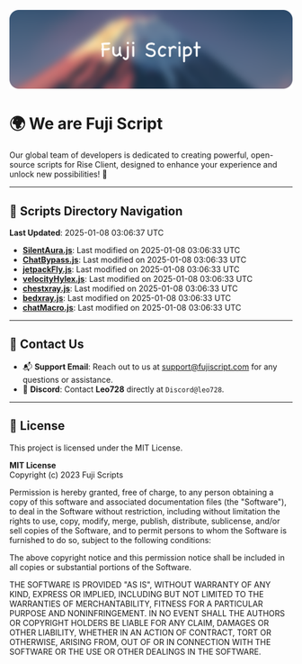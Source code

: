 ![Banner](.github/b.webp)

# 🌍 **We are Fuji Script**

Our global team of developers is dedicated to creating powerful, open-source scripts for Rise Client, designed to enhance your experience and unlock new possibilities! 🌟

---
<!-- SCRIPTS_NAVIGATION_START -->
## 📂 **Scripts Directory Navigation**

**Last Updated**: 2025-01-08 03:06:37 UTC

- **[SilentAura.js](scripts/SilentAura.js)**: Last modified on 2025-01-08 03:06:33 UTC
- **[ChatBypass.js](scripts/ChatBypass.js)**: Last modified on 2025-01-08 03:06:33 UTC
- **[jetpackFly.js](scripts/jetpackFly.js)**: Last modified on 2025-01-08 03:06:33 UTC
- **[velocityHylex.js](scripts/velocityHylex.js)**: Last modified on 2025-01-08 03:06:33 UTC
- **[chestxray.js](scripts/chestxray.js)**: Last modified on 2025-01-08 03:06:33 UTC
- **[bedxray.js](scripts/bedxray.js)**: Last modified on 2025-01-08 03:06:33 UTC
- **[chatMacro.js](scripts/chatMacro.js)**: Last modified on 2025-01-08 03:06:33 UTC

<!-- SCRIPTS_NAVIGATION_END -->

---

## 💬 **Contact Us**  
- 📬 **Support Email**: Reach out to us at [support@fujiscript.com](mailto:support@fujiscript.com) for any questions or assistance.  
- 💬 **Discord**: Contact **Leo728** directly at `Discord@leo728`.

---

## 📜 **License**

This project is licensed under the MIT License.  

**MIT License**  
Copyright (c) 2023 Fuji Scripts  

Permission is hereby granted, free of charge, to any person obtaining a copy of this software and associated documentation files (the "Software"), to deal in the Software without restriction, including without limitation the rights to use, copy, modify, merge, publish, distribute, sublicense, and/or sell copies of the Software, and to permit persons to whom the Software is furnished to do so, subject to the following conditions:  

The above copyright notice and this permission notice shall be included in all copies or substantial portions of the Software.  

THE SOFTWARE IS PROVIDED "AS IS", WITHOUT WARRANTY OF ANY KIND, EXPRESS OR IMPLIED, INCLUDING BUT NOT LIMITED TO THE WARRANTIES OF MERCHANTABILITY, FITNESS FOR A PARTICULAR PURPOSE AND NONINFRINGEMENT. IN NO EVENT SHALL THE AUTHORS OR COPYRIGHT HOLDERS BE LIABLE FOR ANY CLAIM, DAMAGES OR OTHER LIABILITY, WHETHER IN AN ACTION OF CONTRACT, TORT OR OTHERWISE, ARISING FROM, OUT OF OR IN CONNECTION WITH THE SOFTWARE OR THE USE OR OTHER DEALINGS IN THE SOFTWARE.  
